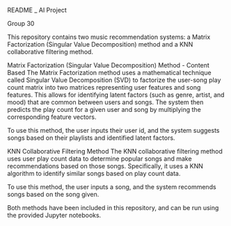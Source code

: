 README _ AI Project

Group 30

This repository contains two music recommendation systems: a Matrix Factorization (Singular Value Decomposition) method and a KNN collaborative filtering method.

Matrix Factorization (Singular Value Decomposition) Method - Content Based
The Matrix Factorization method uses a mathematical technique called Singular Value Decomposition (SVD) to factorize the user-song play count matrix into two matrices representing user features and song features. This allows for identifying latent factors (such as genre, artist, and mood) that are common between users and songs. The system then predicts the play count for a given user and song by multiplying the corresponding feature vectors.

To use this method, the user inputs their user id, and the system suggests songs based on their playlists and identified latent factors.

KNN Collaborative Filtering Method
The KNN collaborative filtering method uses user play count data to determine popular songs and make recommendations based on those songs. Specifically, it uses a KNN algorithm to identify similar songs based on play count data.

To use this method, the user inputs a song, and the system recommends songs based on the song given.

Both methods have been included in this repository, and can be run using the provided Jupyter notebooks.
